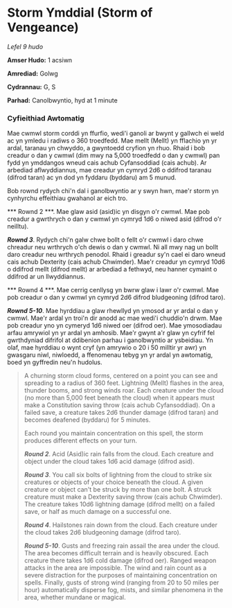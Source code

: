# Storm Ymddial (Storm of Vengeance)

*Lefel 9 hudo*

**Amser Hudo:** 1 acsiwn

**Amrediad:** Golwg

**Cydrannau:** G, S

**Parhad:** Canolbwyntio, hyd at 1 minute

### Cyfieithiad Awtomatig

Mae cwmwl storm corddi yn ffurfio, wedi'i ganoli ar bwynt y gallwch ei weld ac yn ymledu i radiws o 360 troedfedd. Mae mellt (Mellt) yn fflachio yn yr ardal, taranau yn chwyddo, a gwyntoedd cryfion yn rhuo. Rhaid i bob creadur o dan y cwmwl (dim mwy na 5,000 troedfedd o dan y cwmwl) pan fydd yn ymddangos wneud cais achub Cyfansoddiad (cais achub). Ar arbediad aflwyddiannus, mae creadur yn cymryd 2d6 o ddifrod taranau (difrod taran) ac yn dod yn fyddaru (byddaru) am 5 munud.

Bob rownd rydych chi'n dal i ganolbwyntio ar y swyn hwn, mae'r storm yn cynhyrchu effeithiau gwahanol ar eich tro.

*** Rownd 2 ***. Mae glaw asid (asid)ic yn disgyn o'r cwmwl. Mae pob creadur a gwrthrych o dan y cwmwl yn cymryd 1d6 o niwed asid (difrod o'r neilltu).

***Rownd 3***. Rydych chi'n galw chwe bollt o fellt o'r cwmwl i daro chwe chreadur neu wrthrych o'ch dewis o dan y cwmwl. Ni all mwy nag un bollt daro creadur neu wrthrych penodol. Rhaid i greadur sy'n cael ei daro wneud cais achub Dexterity (cais achub Chwimder). Mae'r creadur yn cymryd 10d6 o ddifrod mellt (difrod mellt) ar arbediad a fethwyd, neu hanner cymaint o ddifrod ar un llwyddiannus.

*** Rownd 4 ***. Mae cerrig cenllysg yn bwrw glaw i lawr o'r cwmwl. Mae pob creadur o dan y cwmwl yn cymryd 2d6 difrod bludgeoning (difrod taro).

***Rownd 5-10***. Mae hyrddiau a glaw rhewllyd yn ymosod ar yr ardal o dan y cwmwl. Mae'r ardal yn troi'n dir anodd ac mae wedi'i chuddio'n drwm. Mae pob creadur yno yn cymeryd 1d6 niwed oer (difrod oer). Mae ymosodiadau arfau amrywiol yn yr ardal yn amhosib. Mae'r gwynt a'r glaw yn cyfrif fel gwrthdyniad difrifol at ddibenion parhau i ganolbwyntio ar ysbeidiau. Yn olaf, mae hyrddiau o wynt cryf (yn amrywio o 20 i 50 milltir yr awr) yn gwasgaru niwl, niwloedd, a ffenomenau tebyg yn yr ardal yn awtomatig, boed yn gyffredin neu'n hudolus.

>  A churning storm cloud forms, centered on a point you can see and spreading to a radius of 360 feet. Lightning (Mellt) flashes in the area, thunder booms, and strong winds roar. Each creature under the cloud (no more than 5,000 feet beneath the cloud) when it appears must make a Constitution saving throw (cais achub Cyfansoddiad). On a failed save, a creature takes 2d6 thunder damage (difrod taran) and becomes deafened (byddaru) for 5 minutes.
>  
>  Each round you maintain concentration on this spell, the storm produces different effects on your turn.
>  
>  ***Round 2***. Acid (Asid)ic rain falls from the cloud. Each creature and object under the cloud takes 1d6 acid damage (difrod asid).
>  
>  ***Round 3***. You call six bolts of lightning from the cloud to strike six creatures or objects of your choice beneath the cloud. A given creature or object can't be struck by more than one bolt. A struck creature must make a Dexterity saving throw (cais achub Chwimder). The creature takes 10d6 lightning damage (difrod mellt) on a failed save, or half as much damage on a successful one.
>  
>  ***Round 4***. Hailstones rain down from the cloud. Each creature under the cloud takes 2d6 bludgeoning damage (difrod taro).
>  
>  ***Round 5-10***. Gusts and freezing rain assail the area under the cloud. The area becomes difficult terrain and is heavily obscured. Each creature there takes 1d6 cold damage (difrod oer). Ranged weapon attacks in the area are impossible. The wind and rain count as a severe distraction for the purposes of maintaining concentration on spells. Finally, gusts of strong wind (ranging from 20 to 50 miles per hour) automatically disperse fog, mists, and similar phenomena in the area, whether mundane or magical.